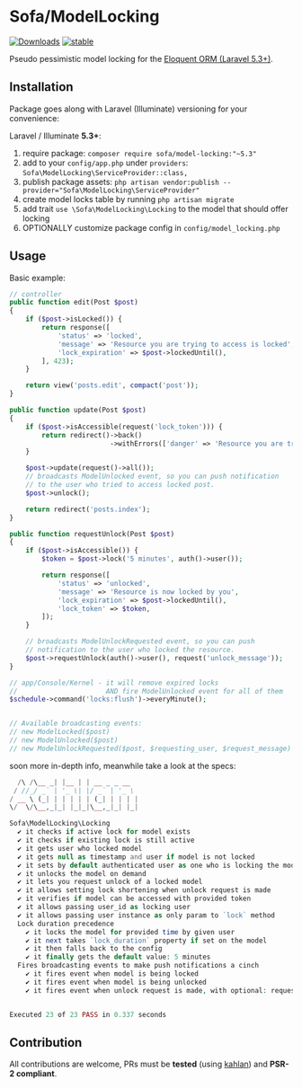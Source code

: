 # Sofa/ModelLocking

[![Downloads](https://poser.pugx.org/sofa/model-locking/downloads)](https://packagist.org/packages/sofa/model-locking) [![stable](https://poser.pugx.org/sofa/model-locking/v/stable.svg)](https://packagist.org/packages/sofa/model-locking)

Pseudo pessimistic model locking for the [Eloquent ORM (Laravel 5.3+)](https://laravel.com/docs/5.3/eloquent). 

## Installation

Package goes along with Laravel (Illuminate) versioning for your convenience:

Laravel / Illuminate **5.3+**:

1. require package: `composer require sofa/model-locking:"~5.3"`
2. add to your `config/app.php` under `providers`: `Sofa\ModelLocking\ServiceProvider::class,`
3. publish package assets: `php artisan vendor:publish --provider="Sofa\ModelLocking\ServiceProvider"`
4. create model locks table by running `php artisan migrate`
5. add trait `use \Sofa\ModelLocking\Locking` to the model that should offer locking
6. OPTIONALLY customize package config in `config/model_locking.php`


## Usage

Basic example:

```php
// controller
public function edit(Post $post)
{
    if ($post->isLocked()) {
        return response([
            'status' => 'locked',
            'message' => 'Resource you are trying to access is locked',
            'lock_expiration' => $post->lockedUntil(),
        ], 423);
    }

    return view('posts.edit', compact('post'));
}

public function update(Post $post)
{
    if ($post->isAccessible(request('lock_token'))) {
        return redirect()->back()
                         ->withErrors(['danger' => 'Resource you are trying to update is locked']);
    }

    $post->update(request()->all());
    // broadcasts ModelUnlocked event, so you can push notification
    // to the user who tried to access locked post.
    $post->unlock();

    return redirect('posts.index');
}

public function requestUnlock(Post $post)
{
    if ($post->isAccessible()) {
        $token = $post->lock('5 minutes', auth()->user());

        return response([
            'status' => 'unlocked',
            'message' => 'Resource is now locked by you',
            'lock_expiration' => $post->lockedUntil(),
            'lock_token' => $token,
        ]);
    }

    // broadcasts ModelUnlockRequested event, so you can push
    // notification to the user who locked the resource.
    $post->requestUnlock(auth()->user(), request('unlock_message'));
}

// app/Console/Kernel - it will remove expired locks
//                      AND fire ModelUnlocked event for all of them
$schedule->command('locks:flush')->everyMinute();


// Available broadcasting events:
// new ModelLocked($post)
// new ModelUnlocked($post)
// new ModelUnlockRequested($post, $requesting_user, $request_message)
```


soon more in-depth info, meanwhile take a look at the specs:

```php
  /\ /\__ _| |__ | | __ _ _ __
 / //_/ _` | '_ \| |/ _` | '_ \
/ __ \ (_| | | | | | (_| | | | |
\/  \/\__,_|_| |_|_|\__,_|_| |_|

Sofa\ModelLocking\Locking
  ✔ it checks if active lock for model exists
  ✔ it checks if existing lock is still active
  ✔ it gets user who locked model
  ✔ it gets null as timestamp and user if model is not locked
  ✔ it sets by default authenticated user as one who is locking the model
  ✔ it unlocks the model on demand
  ✔ it lets you request unlock of a locked model
  ✔ it allows setting lock shortening when unlock request is made
  ✔ it verifies if model can be accessed with provided token
  ✔ it allows passing user_id as locking user
  ✔ it allows passing user instance as only param to `lock` method
  Lock duration precedence
    ✔ it locks the model for provided time by given user
    ✔ it next takes `lock_duration` property if set on the model
    ✔ it then falls back to the config
    ✔ it finally gets the default value: 5 minutes
  Fires broadcasting events to make push notifications a cinch
    ✔ it fires event when model is being locked
    ✔ it fires event when model is being unlocked
    ✔ it fires event when unlock request is made, with optional: requesting user and his message


Executed 23 of 23 PASS in 0.337 seconds
```


## Contribution

All contributions are welcome, PRs must be **tested** (using [kahlan](http://kahlan.readthedocs.io)) and  **PSR-2 compliant**.
